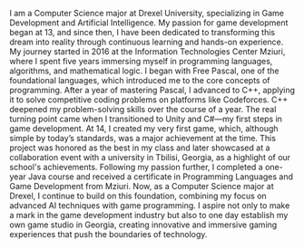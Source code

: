 I am a Computer Science major at Drexel University, specializing in Game Development and Artificial Intelligence. My passion for game development began at 13, and since then, 
I have been dedicated to transforming this dream into reality through continuous learning and hands-on experience. My journey started in 2016 at the Information Technologies Center Mziuri, 
where I spent five years immersing myself in programming languages, algorithms, and mathematical logic. I began with Free Pascal, one of the foundational languages, which introduced me to the core concepts of programming. 
After a year of mastering Pascal, I advanced to C++, applying it to solve competitive coding problems on platforms like Codeforces. C++ deepened my problem-solving skills over the course of a year.
The real turning point came when I transitioned to Unity and C#—my first steps in game development. At 14, I created my very first game, which, although simple by today’s standards, was a major achievement at the time. 
This project was honored as the best in my class and later showcased at a collaboration event with a university in Tbilisi, Georgia, as a highlight of our school's achievements.
Following my passion further, I completed a one-year Java course and received a certificate in Programming Languages and Game Development from Mziuri. Now, as a Computer Science major at Drexel,
I continue to build on this foundation, combining my focus on advanced AI techniques with game programming. I aspire not only to make a mark in the game development industry but also to one day establish my own game studio in Georgia, 
creating innovative and immersive gaming experiences that push the boundaries of technology.
